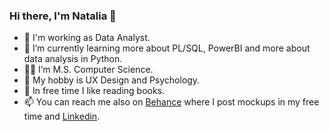 ### Hi there, I'm Natalia 👋

- 💼 I'm working as Data Analyst. 
- 🌱 I’m currently learning more about PL/SQL, PowerBI and more about data analysis in Python. 
- 👨‍🎓 I’m M.S. Computer Science.
- 🌸 My hobby is UX Design and Psychology. 
- 📕 In free time I like reading books.
- 📫 You can reach me also on [Behance](https://www.behance.net/nataliaolas "Behance") where I post mockups in my free time and [Linkedin](https://www.linkedin.com/in/nataliaolas/ "Linkedin"). 
